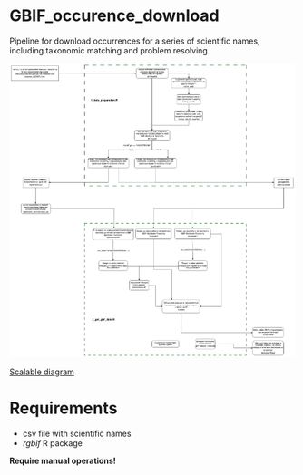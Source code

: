 # GBIF_occurence_download
Pipeline for download occurrences for a series of scientific names, including taxonomic matching and problem resolving.

![Workflow](https://github.com/olehprylutskyi/GBIF_occurence_download/blob/main/gbif_occ_downloader_workflow.png)

[Scalable diagram](https://drive.google.com/file/d/1K-X0aXqaWW6dZqWEjtTQBdtWS7i_5v1t/view?usp=sharing)

# Requirements
- csv file with scientific names
- *rgbif* R package

**Require manual operations!**